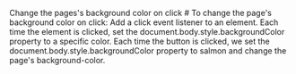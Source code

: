 Change the pages's background color on click #
To change the page's background color on click:
Add a click event listener to an element.
Each time the element is clicked, set the document.body.style.backgroundColor property to a specific color.
Each time the button is clicked, we set the document.body.style.backgroundColor property to salmon and change the page's background-color.
